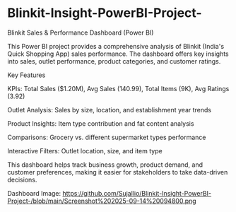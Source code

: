 # Blinkit-Insight-PowerBI-Project-

Blinkit Sales & Performance Dashboard (Power BI)

This Power BI project provides a comprehensive analysis of Blinkit (India's Quick Shopping App) sales performance. The dashboard offers key insights into sales, outlet performance, product categories, and customer ratings.

Key Features

KPIs: Total Sales ($1.20M), Avg Sales (140.99), Total Items (9K), Avg Ratings (3.92)

Outlet Analysis: Sales by size, location, and establishment year trends

Product Insights: Item type contribution and fat content analysis

Comparisons: Grocery vs. different supermarket types performance

Interactive Filters: Outlet location, size, and item type

This dashboard helps track business growth, product demand, and customer preferences, making it easier for stakeholders to take data-driven decisions.

Dashboard Image: https://github.com/Sujallio/Blinkit-Insight-PowerBI-Project-/blob/main/Screenshot%202025-09-14%20094800.png

